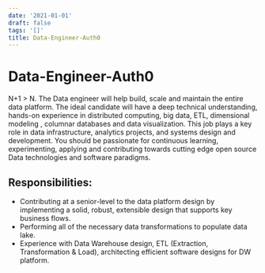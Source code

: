 ```yaml
---
date: '2021-01-01'
draft: false
tags: '[]'
title: Data-Engineer-Auth0
---
```


# Data-Engineer-Auth0

N+1 > N.
The Data engineer will help build, scale and maintain the entire data platform.
The ideal candidate will have a deep technical understanding, hands-on experience in distributed computing, big data, ETL, dimensional modeling , columnar databases and data visualization.
This job plays a key role in data infrastructure, analytics projects, and systems design and development.
You should be passionate for continuous learning, experimenting, applying and contributing towards cutting edge open source Data technologies and software paradigms.
## Responsibilities:
- Contributing at a senior-level to the data platform design by implementing a solid, robust, extensible design that supports key business flows.
- Performing all of the necessary data transformations to populate data lake.
- Experience with Data Warehouse design, ETL (Extraction, Transformation & Load), architecting efficient software designs for DW platform.
